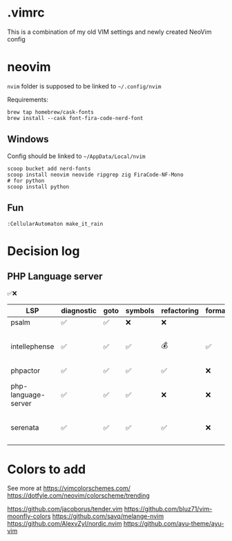 # .vimrc

This is a combination of my old VIM settings and newly created NeoVim config 

# neovim

`nvim` folder is supposed to be linked to `~/.config/nvim`

Requirements:

```
brew tap homebrew/cask-fonts
brew install --cask font-fira-code-nerd-font
```

## Windows

Config should be linked to `~/AppData/Local/nvim`


```
scoop bucket add nerd-fonts
scoop install neovim neovide ripgrep zig FiraCode-NF-Mono 
# for python
scoop install python
```

## Fun

```
:CellularAutomaton make_it_rain
```

# Decision log

## PHP Language server

✅❌

| LSP                 | diagnostic | goto | symbols | refactoring | formatting | problems                         |
|---------------------|------------|------|---------|-------------|------------|----------------------------------|
| psalm               | ✅         | ✅   | ❌      | ❌          |            |                                  |
| intellephense       | ✅         | ✅   | ✅      | 💰          | ✅         | incorrect parent class detection |
| phpactor            | ✅         | ✅   | ✅      | ✅          | ❌         |                                  |
| php-language-server | ✅         | ✅   | ✅      | ❌          | ❌         | not supported since 2018         |
| serenata            | ✅         | ✅   | ✅      | ✅          | ❌         | not supported for 1 year         |
|                     |            |      |         |             |            |                                  |


# Colors to add

See more at 
    https://vimcolorschemes.com/
    https://dotfyle.com/neovim/colorscheme/trending

https://github.com/jacoborus/tender.vim
https://github.com/bluz71/vim-moonfly-colors
https://github.com/savq/melange-nvim
https://github.com/AlexvZyl/nordic.nvim
https://github.com/ayu-theme/ayu-vim
